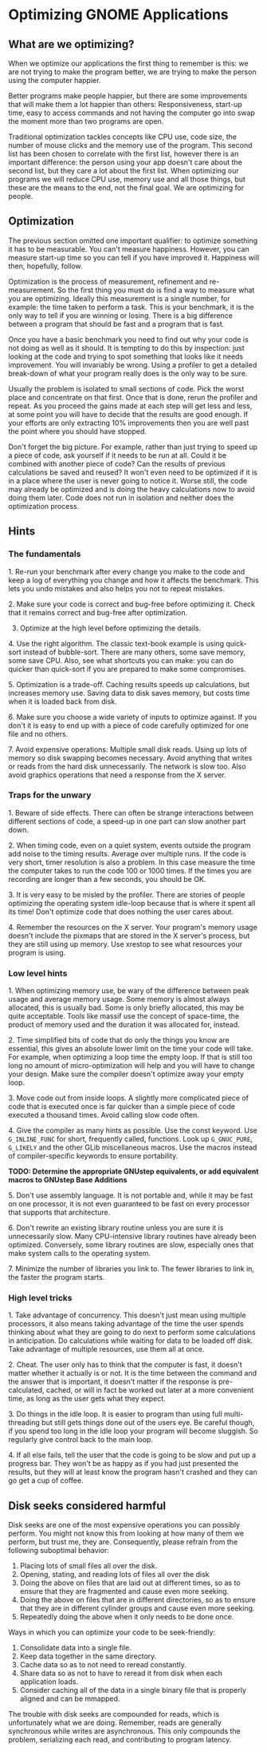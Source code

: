 # Optimizing GNOME Applications

## What are we optimizing?

When we optimize our applications the first thing to remember is this: we are not
trying to make the program better, we are trying to make the person using the
computer happier.

Better programs make people happier, but there are some improvements that will
make them a lot happier than others: Responsiveness, start-up time, easy to
access commands and not having the computer go into swap the moment more than
two programs are open.

Traditional optimization tackles concepts like CPU use, code size, the number of
mouse clicks and the memory use of the program. This second list has been chosen
to correlate with the first list, however there is an important difference: the
person using your app doesn't care about the second list, but they care a lot about
the first list. When optimizing our programs we will reduce CPU use, memory
use and all those things, but these are the means to the end, not the final
goal. We are optimizing for people.

## Optimization

The previous section omitted one important qualifier: to optimize something it
has to be measurable. You can't measure happiness. However, you can measure
start-up time so you can tell if you have improved it. Happiness will then,
hopefully, follow.

Optimization is the process of measurement, refinement and re-measurement. So
the first thing you must do is find a way to measure what you are optimizing.
Ideally this measurement is a single number, for example: the time taken to
perform a task. This is your benchmark, it is the only way to tell if you are
winning or losing. There is a big difference between a program that should be
fast and a program that is fast.

Once you have a basic benchmark you need to find out why your code is not doing
as well as it should. It is tempting to do this by inspection: just looking at
the code and trying to spot something that looks like it needs improvement. You
will invariably be wrong. Using a profiler to get a detailed break-down of what
your program really does is the only way to be sure.

Usually the problem is isolated to small sections of code. Pick the worst place
and concentrate on that first. Once that is done, rerun the profiler and repeat.
As you proceed the gains made at each step will get less and less, at some point
you will have to decide that the results are good enough. If your efforts are
only extracting 10% improvements then you are well past the point where you
should have stopped.

Don't forget the big picture. For example, rather than just trying to speed up a
piece of code, ask yourself if it needs to be run at all. Could it be combined
with another piece of code? Can the results of previous calculations be saved
and reused? It won't even need to be optimized if it is in a place where the
user is never going to notice it. Worse still, the code may already be optimized
and is doing the heavy calculations now to avoid doing them later. Code does not
run in isolation and neither does the optimization process.

## Hints

### The fundamentals

1\. Re-run your benchmark after every change you make to the code and keep a log
of everything you change and how it affects the benchmark. This lets you undo
mistakes and also helps you not to repeat mistakes.

2\. Make sure your code is correct and bug-free before optimizing it. Check that
it remains correct and bug-free after optimization.

3. Optimize at the high level before optimizing the details.

4\. Use the right algorithm. The classic text-book example is using quick-sort
instead of bubble-sort. There are many others, some save memory, some save CPU.
Also, see what shortcuts you can make: you can do quicker than quick-sort if you
are prepared to make some compromises.

5\. Optimization is a trade-off. Caching results speeds up calculations, but
increases memory use. Saving data to disk saves memory, but costs time when it
is loaded back from disk.

6\. Make sure you choose a wide variety of inputs to optimize against. If you
don't it is easy to end up with a piece of code carefully optimized for one file
and no others.

7\. Avoid expensive operations: Multiple small disk reads. Using up lots of
memory so disk swapping becomes necessary. Avoid anything that writes or reads
from the hard disk unnecessarily. The network is slow too. Also avoid graphics
operations that need a response from the X server.

### Traps for the unwary

1\. Beware of side effects. There can often be strange interactions between
different sections of code, a speed-up in one part can slow another part down.

2\. When timing code, even on a quiet system, events outside the program add
noise to the timing results. Average over multiple runs. If the code is very
short, timer resolution is also a problem. In this case measure the time the
computer takes to run the code 100 or 1000 times. If the times you are recording
are longer than a few seconds, you should be OK.

3\. It is very easy to be misled by the profiler. There are stories of people
optimizing the operating system idle-loop because that is where it spent all its
time! Don't optimize code that does nothing the user cares about.

4\. Remember the resources on the X server. Your program's memory usage doesn't
include the pixmaps that are stored in the X server's process, but they are
still using up memory. Use xrestop to see what resources your program is using.

### Low level hints

1\. When optimizing memory use, be wary of the difference between peak usage and
average memory usage. Some memory is almost always allocated, this is usually
bad. Some is only briefly allocated, this may be quite acceptable. Tools like
massif use the concept of space-time, the product of memory used and the
duration it was allocated for, instead.

2\. Time simplified bits of code that do only the things you know are essential,
this gives an absolute lower limit on the time your code will take. For example,
when optimizing a loop time the empty loop. If that is still too long no amount
of micro-optimization will help and you will have to change your design. Make
sure the compiler doesn't optimize away your empty loop.

3\. Move code out from inside loops. A slightly more complicated piece of code
that is executed once is far quicker than a simple piece of code executed a
thousand times. Avoid calling slow code often.

4\. Give the compiler as many hints as possible. Use the const keyword. Use
`G_INLINE_FUNC` for short, frequently called, functions. Look up
`G_GNUC_PURE`, `G_LIKELY` and the other GLib miscellaneous macros. Use the
macros instead of compiler-specific keywords to ensure portability.

**TODO: Determine the appropriate GNUstep equivalents, or add equivalent macros to GNUstep Base Additions**

5\. Don't use assembly language. It is not portable and, while it may be fast on
one processor, it is not even guaranteed to be fast on every processor that
supports that architecture.

6\. Don't rewrite an existing library routine unless you are sure it is
unnecessarily slow. Many CPU-intensive library routines have already been
optimized. Conversely, some library routines are slow, especially ones that make
system calls to the operating system.

7\. Minimize the number of libraries you link to. The fewer libraries to link in,
the faster the program starts.

### High level tricks

1\. Take advantage of concurrency. This doesn't just mean using multiple
processors, it also means taking advantage of the time the user spends thinking
about what they are going to do next to perform some calculations in
anticipation. Do calculations while waiting for data to be loaded off disk. Take
advantage of multiple resources, use them all at once.

2\. Cheat. The user only has to think that the computer is fast, it doesn't
matter whether it actually is or not. It is the time between the command and the
answer that is important, it doesn't matter if the response is pre-calculated,
cached, or will in fact be worked out later at a more convenient time, as long
as the user gets what they expect.

3\. Do things in the idle loop. It is easier to program than using full
multi-threading but still gets things done out of the users eye. Be careful
though, if you spend too long in the idle loop your program will become
sluggish. So regularly give control back to the main loop.

4\. If all else fails, tell the user that the code is going to be slow and put up
a progress bar. They won't be as happy as if you had just presented the results,
but they will at least know the program hasn't crashed and they can go get a cup
of coffee.

## Disk seeks considered harmful

Disk seeks are one of the most expensive operations you can possibly perform.
You might not know this from looking at how many of them we perform, but trust
me, they are. Consequently, please refrain from the following suboptimal
behavior:

1. Placing lots of small files all over the disk.
2. Opening, stating, and reading lots of files all over the disk
3. Doing the above on files that are laid out at different times, so as to
   ensure that they are fragmented and cause even more seeking.
4. Doing the above on files that are in different directories, so as to ensure
   that they are in different cylinder groups and cause even more seeking.
5. Repeatedly doing the above when it only needs to be done once.

Ways in which you can optimize your code to be seek-friendly:

1. Consolidate data into a single file.
2. Keep data together in the same directory.
3. Cache data so as to not need to reread constantly.
4. Share data so as not to have to reread it from disk when each application
   loads.
5. Consider caching all of the data in a single binary file that is properly
   aligned and can be mmapped.

The trouble with disk seeks are compounded for reads, which is unfortunately
what we are doing. Remember, reads are generally synchronous while writes are
asynchronous. This only compounds the problem, serializing each read, and
contributing to program latency.
